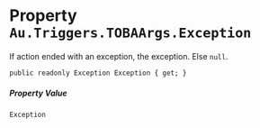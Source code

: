 # Property `Au.Triggers.TOBAArgs.Exception`

If action ended with an exception, the exception. Else `null`.

```
public readonly Exception Exception { get; }
```

##### Property Value

`Exception`